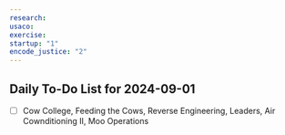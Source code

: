 ```yaml
---
research: 
usaco: 
exercise: 
startup: "1"
encode_justice: "2"
---
```


## Daily To-Do List for  2024-09-01

- [ ] Cow College, Feeding the Cows, Reverse Engineering, Leaders, Air Cownditioning II, Moo Operations
